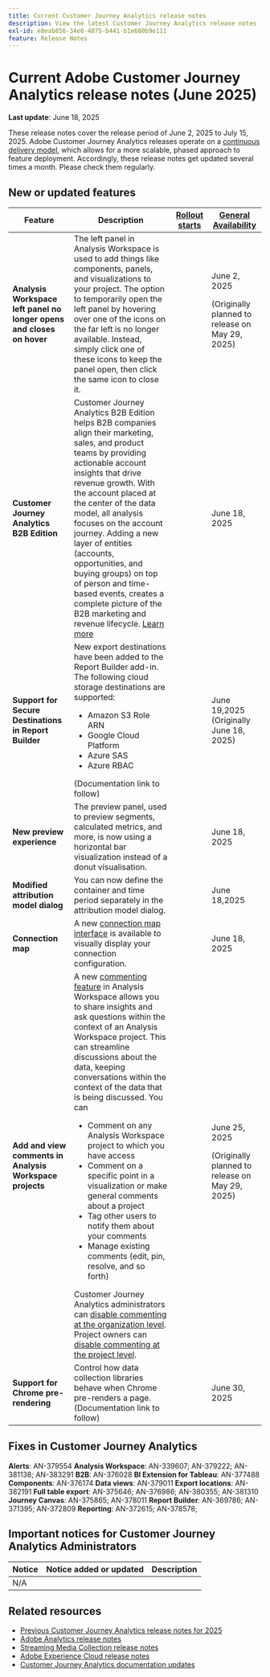 ```yaml
---
title: Current Customer Journey Analytics release notes
description: View the latest Customer Journey Analytics release notes
exl-id: e8eab856-34e0-4875-b441-b1e680b9e111
feature: Release Notes
---
```

# Current Adobe Customer Journey Analytics release notes (June 2025)

**Last update**: June 18, 2025


These release notes cover the release period of June 2, 2025 to July 15, 2025. Adobe Customer Journey Analytics releases operate on a [continuous delivery model](releases.md), which allows for a more scalable, phased approach to feature deployment. Accordingly, these release notes get updated several times a month. Please check them regularly.

## New or updated features 

| Feature | Description | [Rollout starts](releases.md) | [General Availability](releases.md) |
| ----------- | ---------- | ------- | ---- |
| **Analysis Workspace left panel no longer opens and closes on hover** | The left panel in Analysis Workspace is used to add things like components, panels, and visualizations to your project. The option to temporarily open the left panel by hovering over one of the icons on the far left is no longer available. Instead, simply click one of these icons to keep the panel open, then click the same icon to close it. |  | June 2, 2025 <p>(Originally planned to release on May 29, 2025)</p>  |
| **Customer Journey Analytics B2B Edition** |  Customer Journey Analytics B2B Edition helps B2B companies align their marketing, sales, and product teams by providing actionable account insights that drive revenue growth. With the account placed at the center of the data model, all analysis focuses on the account journey. Adding a new layer of entities (accounts, opportunities, and buying groups) on top of person and time-based events, creates a complete picture of the B2B marketing and revenue lifecycle. [Learn more](https://experienceleague.adobe.com/en/docs/analytics-platform/using/cja-overview/cja-b2b/cja-b2b-edition)|  |  June 18, 2025 |
| **Support for Secure Destinations in Report Builder** | New export destinations have been added to the Report Builder add-in. The following cloud storage destinations are supported: <ul><li>Amazon S3 Role ARN</li><li>Google Cloud Platform</li><li>Azure SAS</li><li>Azure RBAC</li></ul> (Documentation link to follow) |  | June 19,2025 (Originally June 18, 2025)|
| **New preview experience** | The preview panel, used to preview segments, calculated metrics, and more, is now using a horizontal bar visualization instead of a donut visualisation. |  |  June 18, 2025 |
| **Modified attribution model dialog** | You can now define the container and time period separately in the attribution model dialog. |  |  June 18,2025 |
| **Connection map** | A  new [connection map interface](https://experienceleague.adobe.com/en/docs/analytics-platform/using/cja-connections/create-connection#connection-map) is available to visually display your connection configuration. |  | June 18, 2025 |
| **Add and view comments in Analysis Workspace projects** | A new [commenting feature](https://experienceleague.adobe.com/en/docs/analytics-platform/using/cja-workspace/build-workspace-project/comment-projects) in Analysis Workspace allows you to share insights and ask questions within the context of an Analysis Workspace project. This can streamline discussions about the data, keeping conversations within the context of the data that is being discussed. You can <ul><li>Comment on any Analysis Workspace project to which you have access</li><li>Comment on a specific point in a visualization or make general comments about a project</li><li>Tag other users to notify them about your comments</li><li>Manage existing comments (edit, pin, resolve, and so forth)</li></ul>Customer Journey Analytics administrators can [disable commenting at the organization level](https://experienceleague.adobe.com/en/docs/analytics-platform/using/cja-workspace/user-preferences#ims-organization-preferences). Project owners can [disable commenting at the project level](https://experienceleague.adobe.com/en/docs/analytics-platform/using/cja-workspace/build-workspace-project/create-projects). |  |  June 25, 2025 <p>(Originally planned to release on May 29, 2025)</p> |
| **Support for Chrome pre-rendering** | Control how data collection libraries behave when Chrome pre-renders a page. (Documentation link to follow)|  |  June 30, 2025 |

## Fixes in Customer Journey Analytics

**Alerts**: AN-379554
**Analysis Workspace**: AN-339607; AN-379222; AN-381138; AN-383291
**B2B**: AN-376028
**BI Extension for Tableau**: AN-377488
**Components**: AN-376174
**Data views**: AN-379011
**Export locations**: AN-382191
**Full table export**: AN-375646; AN-376986; AN-380355; AN-381310
**Journey Canvas**: AN-375865; AN-378011
**Report Builder**: AN-369786; AN-371395; AN-372809
**Reporting**: AN-372615; AN-378578; 


## Important notices for Customer Journey Analytics Administrators

| Notice | Notice added or updated | Description |
| --- | --- | --- |
| N/A | | | 

## Related resources

* [Previous Customer Journey Analytics release notes for 2025](/help/release-notes/2025.md)
* [Adobe Analytics release notes](https://experienceleague.adobe.com/docs/analytics/release-notes/latest.html)
* [Streaming Media Collection release notes](https://experienceleague.adobe.com/docs/media-analytics/using/additional-resources/release-notes.html)
* [Adobe Experience Cloud release notes](https://experienceleague.adobe.com/docs/release-notes/experience-cloud/current.html)
* [Customer Journey Analytics documentation updates](/help/release-notes/doc-changes.md)
